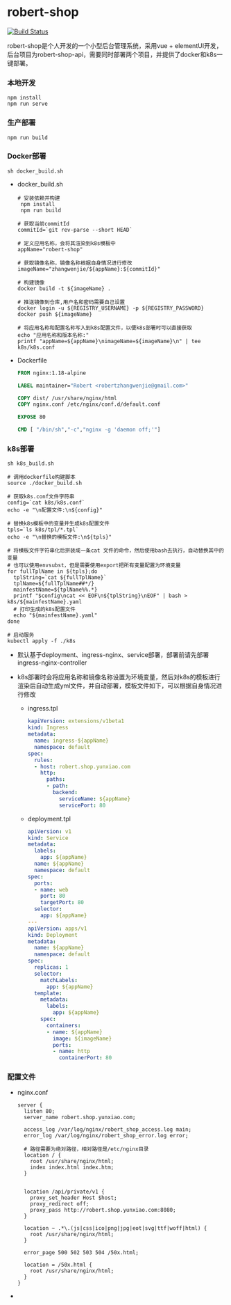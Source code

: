 # robert-shop
[![Build Status](http://drone.robertzwj.com/api/badges/robertzhangwenjie/robert-shop/status.svg)](http://drone.robertzwj.com/robertzhangwenjie/robert-shop)

robert-shop是个人开发的一个小型后台管理系统，采用vue + elementUI开发，后台项目为robert-shop-api，需要同时部署两个项目，并提供了docker和k8s一键部署。

### 本地开发

```
npm install
npm run serve
```
### 生产部署
```
npm run build
```
### Docker部署
```
sh docker_build.sh
```
- docker_build.sh

  ```shell
  # 安装依赖并构建
   npm install
   npm run build
  
  # 获取当前commitId
  commitId=`git rev-parse --short HEAD`
  
  # 定义应用名称，会将其渲染到k8s模板中
  appName="robert-shop"
  
  # 获取镜像名称，镜像名称根据自身情况进行修改
  imageName="zhangwenjie/${appName}:${commitId}"
  
  # 构建镜像
  docker build -t ${imageName} .
  
  # 推送镜像到仓库,用户名和密码需要自己设置
  docker login -u ${REGISTRY_USERNAME} -p ${REGISTRY_PASSWORD}
  docker push ${imageName}
  
  # 将应用名称和配置名称写入到k8s配置文件，以便k8s部署时可以直接获取
  echo "应用名称和版本名称:"
  printf "appName=${appName}\nimageName=${imageName}\n" | tee k8s/k8s.conf
  ```

  

- Dockerfile

  ```dockerfile
  FROM nginx:1.18-alpine
  
  LABEL maintainer="Robert <robertzhangwenjie@gmail.com>"
  
  COPY dist/ /usr/share/nginx/html
  COPY nginx.conf /etc/nginx/conf.d/default.conf
  
  EXPOSE 80
  
  CMD [ "/bin/sh","-c","nginx -g 'daemon off;'"]
  ```

  

### k8s部署

```
sh k8s_build.sh
```

```shell
# 调用dockerfile构建脚本
source ./docker_build.sh

# 获取k8s.conf文件字符串
config=`cat k8s/k8s.conf`
echo -e "\n配置文件:\n${config}"

# 替换k8s模板中的变量并生成k8s配置文件
tpls=`ls k8s/tpl/*.tpl`
echo -e "\n替换的模板文件:\n${tpls}"

# 将模板文件字符串化后拼装成一条cat 文件的命令，然后使用bash去执行，自动替换其中的变量
# 也可以使用envsubst，但是需要使用export把所有变量配置为环境变量
for fullTplName in ${tpls};do
  tplString=`cat ${fullTplName}`
  tplName=${fullTplName##*/}
  mainfestName=${tplName%%.*}
  printf "$config\ncat << EOF\n${tplString}\nEOF" | bash > k8s/${mainfestName}.yaml
  # 打印生成的k8s配置文件
  echo "${mainfestName}.yaml"
done

# 启动服务
kubectl apply -f ./k8s
```



- 默认基于deployment、ingress-nginx、service部署，部署前请先部署ingress-nginx-controller

- k8s部署时会将应用名称和镜像名称设置为环境变量，然后对k8s的模板进行渲染后自动生成yml文件，并自动部署，模板文件如下，可以根据自身情况进行修改

  - ingress.tpl

    ```yaml
    kapiVersion: extensions/v1beta1
    kind: Ingress
    metadata:
      name: ingress-${appName}
      namespace: default
    spec:
      rules:
      - host: robert.shop.yunxiao.com
        http:
          paths:
          - path:
            backend:
              serviceName: ${appName}
              servicePort: 80
    ```

  - deployment.tpl

    ```yaml
    apiVersion: v1
    kind: Service
    metadata:
      labels:
        app: ${appName}
      name: ${appName}
      namespace: default
    spec:
      ports:
      - name: web
        port: 80
        targetPort: 80
      selector:
        app: ${appName}
    ---
    apiVersion: apps/v1
    kind: Deployment
    metadata:
      name: ${appName}
      namespace: default
    spec:
      replicas: 1
      selector:
        matchLabels:
          app: ${appName}
      template:
        metadata:
          labels:
            app: ${appName}
        spec:
          containers:
          - name: ${appName}
            image: ${imageName}
            ports:
            - name: http
              containerPort: 80
    
    ```

    

### 配置文件

- nginx.conf

  ```nginx
  server {
    listen 80;
    server_name robert.shop.yunxiao.com;
  
    access_log /var/log/nginx/robert_shop_access.log main;
    error_log /var/log/nginx/robert_shop_error.log error;
  
    # 路径需要为绝对路径，相对路径是/etc/nginx目录
    location / {
      root /usr/share/nginx/html;
      index index.html index.htm;
    }
  
  
    location /api/private/v1 {
      proxy_set_header Host $host;
      proxy_redirect off;
      proxy_pass http://robert.shop.yunxiao.com:8080;
    }
  
    location ~ .*\.(js|css|ico|png|jpg|eot|svg|ttf|woff|html) {
      root /usr/share/nginx/html;
    }
  
    error_page 500 502 503 504 /50x.html;
  
    location = /50x.html {
      root /usr/share/nginx/html;
    }
  }
  ```

- 